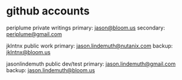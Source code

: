 # github accounts

periplume	private writings
primary: 	jason@bloom.us
secondary:	periplume@gmail.com

jklntnx		public work
primary:	jason.lindemuth@nutanix.com
backup:		jklntnx@bloom.us

jasonlindemuth	public dev/test
primary:	jason.lindemuth@gmail.com
backup:		jason.lindemuth@bloom.us

 

